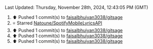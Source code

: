 <!--RECENT_ACTIVITY:last_update-->
Last Updated: Thursday, November 28th, 2024, 12:43:05 PM (GMT)
<!--RECENT_ACTIVITY:last_update_end-->
<!--RECENT_ACTIVITY:start-->
1. ⬆️ Pushed 1 commit(s) to [faisalbhuiyan3038/gitsage](https://github.com/faisalbhuiyan3038/gitsage)<br>
2. ⭐ Starred [Natoune/SpotifyMobileLyricsAPI](https://github.com/Natoune/SpotifyMobileLyricsAPI)<br>
3. ⬆️ Pushed 1 commit(s) to [faisalbhuiyan3038/gitsage](https://github.com/faisalbhuiyan3038/gitsage)<br>
4. ⬆️ Pushed 1 commit(s) to [faisalbhuiyan3038/gitsage](https://github.com/faisalbhuiyan3038/gitsage)<br>
5. ⬆️ Pushed 1 commit(s) to [faisalbhuiyan3038/gitsage](https://github.com/faisalbhuiyan3038/gitsage)<br>
<!--RECENT_ACTIVITY:end-->
